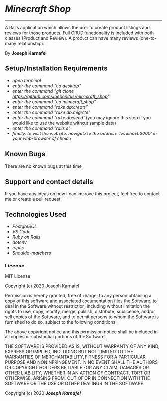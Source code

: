 # *Minecraft Shop*
* * *
A Rails application which allows the user to create product listings and reviews for those products. Full CRUD functionality is included with both classes (Product and Review). A product can have many reviews (one-to-many relationship).

By **Joseph Karnafel**


## Setup/Installation Requirements

* _open terminal_
* _enter the command "cd desktop"_
* _enter the command "git clone https://github.com/Joebenitus/minecraft_shop"_
* _enter the command "cd minecraft_shop"_
* _enter the command "rake db:create"_
* _enter the command "rake db:migrate"_
* _enter the command "rake db:seed"_ (you may ignore this step if you would like to use the website without sample data)
* _enter the command "rails s"_
* _finally, to visit the website, navigate to the address 'localhost:3000' in your web-browser of choice_

## Known Bugs

There are no known bugs at this time

## Support and contact details

If you have any ideas on how I can improve this project, feel free to contact me or create a pull request.

## Technologies Used

* _PostgreSQL_
* _VS Code_
* _Ruby on Rails_
* _dotenv_
* _rspec_
* _Shoulda-matchers_

### License

MIT License

Copyright (c) 2020 Joseph Karnafel

Permission is hereby granted, free of charge, to any person obtaining a copy
of this software and associated documentation files the Software, to deal
in the Software without restriction, including without limitation the rights
to use, copy, modify, merge, publish, distribute, sublicense, and/or sell
copies of the Software, and to permit persons to whom the Software is
furnished to do so, subject to the following conditions:

The above copyright notice and this permission notice shall be included in all
copies or substantial portions of the Software.

THE SOFTWARE IS PROVIDED AS IS, WITHOUT WARRANTY OF ANY KIND, EXPRESS OR
IMPLIED, INCLUDING BUT NOT LIMITED TO THE WARRANTIES OF MERCHANTABILITY,
FITNESS FOR A PARTICULAR PURPOSE AND NONINFRINGEMENT. IN NO EVENT SHALL THE
AUTHORS OR COPYRIGHT HOLDERS BE LIABLE FOR ANY CLAIM, DAMAGES OR OTHER
LIABILITY, WHETHER IN AN ACTION OF CONTRACT, TORT OR OTHERWISE, ARISING FROM,
OUT OF OR IN CONNECTION WITH THE SOFTWARE OR THE USE OR OTHER DEALINGS IN THE
SOFTWARE.

Copyright (c) 2020 ***Joseph Karnafel***